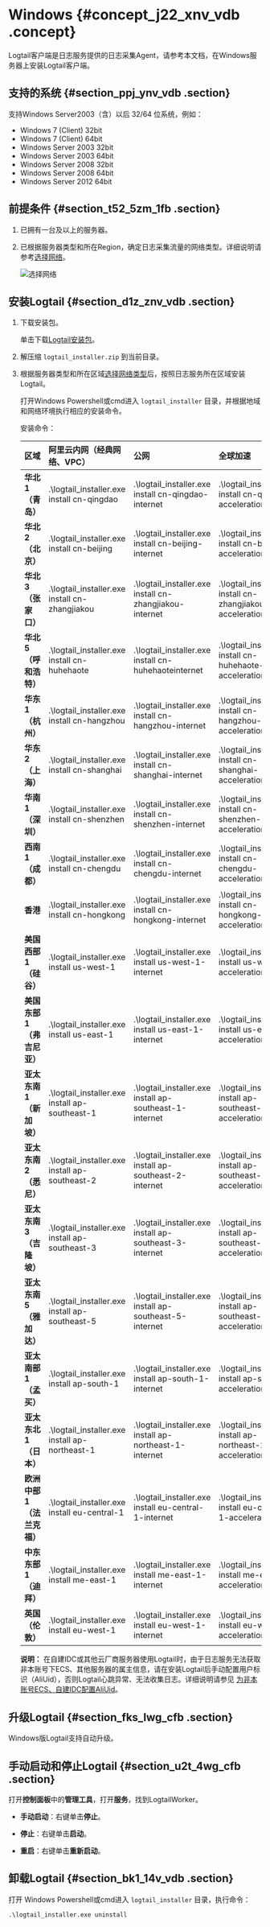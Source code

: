 # Windows {#concept_j22_xnv_vdb .concept}

Logtail客户端是日志服务提供的日志采集Agent，请参考本文档，在Windows服务器上安装Logtail客户端。

## 支持的系统 {#section_ppj_ynv_vdb .section}

支持Windows Server2003（含）以后 32/64 位系统，例如：

-   Windows 7 \(Client\) 32bit
-   Windows 7 \(Client\) 64bit
-   Windows Server 2003 32bit
-   Windows Server 2003 64bit
-   Windows Server 2008 32bit
-   Windows Server 2008 64bit
-   Windows Server 2012 64bit

## 前提条件 {#section_t52_5zm_1fb .section}

1.  已拥有一台及以上的服务器。
2.  已根据服务器类型和所在Region，确定日志采集流量的网络类型。详细说明请参考[选择网络](intl.zh-CN/用户指南/Logtail采集/选择网络.md)。

    ![](images/12057_zh-CN.png "选择网络")


## 安装Logtail {#section_d1z_znv_vdb .section}

1.  下载安装包。

    单击下载[Logtail安装包](http://logtail-release.oss-cn-hangzhou.aliyuncs.com/win/logtail_installer.zip)。

2.  解压缩 `logtail_installer.zip` 到当前目录。
3.  根据服务器类型和所在区域[选择网络类型](intl.zh-CN/用户指南/Logtail采集/选择网络.md)后，按照日志服务所在区域安装Logtail。

    打开Windows Powershell或cmd进入 `logtail_installer` 目录，并根据地域和网络环境执行相应的安装命令。

    安装命令：

    |区域|阿里云内网（经典网络、VPC）|公网|全球加速|
    |:-|:--------------|:-|:---|
    |**华北 1（青岛）**|.\\logtail\_installer.exe install cn-qingdao|.\\logtail\_installer.exe install cn-qingdao-internet|.\\logtail\_installer.exe install cn-qingdao-acceleration|
    |**华北 2（北京）**|.\\logtail\_installer.exe install cn-beijing|.\\logtail\_installer.exe install cn-beijing-internet|.\\logtail\_installer.exe install cn-beijing-acceleration|
    |**华北 3 （张家口）**|.\\logtail\_installer.exe install cn-zhangjiakou|.\\logtail\_installer.exe install cn-zhangjiakou-internet|.\\logtail\_installer.exe install cn-zhangjiakou-acceleration|
    |**华北 5 （呼和浩特）**|.\\logtail\_installer.exe install cn-huhehaote|.\\logtail\_installer.exe install cn-huhehaoteinternet|.\\logtail\_installer.exe install cn-huhehaote-acceleration|
    |**华东 1（杭州）**|.\\logtail\_installer.exe install cn-hangzhou|.\\logtail\_installer.exe install cn-hangzhou-internet|.\\logtail\_installer.exe install cn-hangzhou-acceleration|
    |**华东 2（上海）**|.\\logtail\_installer.exe install cn-shanghai|.\\logtail\_installer.exe install cn-shanghai-internet|.\\logtail\_installer.exe install cn-shanghai-acceleration|
    |**华南 1（深圳）**|.\\logtail\_installer.exe install cn-shenzhen|.\\logtail\_installer.exe install cn-shenzhen-internet|.\\logtail\_installer.exe install cn-shenzhen-acceleration|
    |**西南 1（成都）**|.\\logtail\_installer.exe install cn-chengdu|.\\logtail\_installer.exe install cn-chengdu-internet|.\\logtail\_installer.exe install cn-chengdu-acceleration|
    |**香港**|.\\logtail\_installer.exe install cn-hongkong|.\\logtail\_installer.exe install cn-hongkong-internet|.\\logtail\_installer.exe install cn-hongkong-acceleration|
    |**美国西部 1 （硅谷）**|.\\logtail\_installer.exe install us-west-1|.\\logtail\_installer.exe install us-west-1-internet|.\\logtail\_installer.exe install us-west-1-acceleration|
    |**美国东部 1（弗吉尼亚）**|.\\logtail\_installer.exe install us-east-1|.\\logtail\_installer.exe install us-east-1-internet|.\\logtail\_installer.exe install us-east-1-acceleration|
    |**亚太东南 1（新加坡）**|.\\logtail\_installer.exe install ap-southeast-1|.\\logtail\_installer.exe install ap-southeast-1-internet|.\\logtail\_installer.exe install ap-southeast-1-acceleration|
    |**亚太东南 2（悉尼）**|.\\logtail\_installer.exe install ap-southeast-2|.\\logtail\_installer.exe install ap-southeast-2-internet|.\\logtail\_installer.exe install ap-southeast-2-acceleration|
    |**亚太东南 3（吉隆坡）**|.\\logtail\_installer.exe install ap-southeast-3|.\\logtail\_installer.exe install ap-southeast-3-internet|.\\logtail\_installer.exe install ap-southeast-3-acceleration|
    |**亚太东南 5（雅加达）**|.\\logtail\_installer.exe install ap-southeast-5|.\\logtail\_installer.exe install ap-southeast-5-internet|.\\logtail\_installer.exe install ap-southeast-5-acceleration|
    |**亚太南部 1（孟买）**|.\\logtail\_installer.exe install ap-south-1|.\\logtail\_installer.exe install ap-south-1-internet|.\\logtail\_installer.exe install ap-south-1-acceleration|
    |**亚太东北 1（日本）**|.\\logtail\_installer.exe install ap-northeast-1|.\\logtail\_installer.exe install ap-northeast-1-internet|.\\logtail\_installer.exe install ap-northeast-1-acceleration|
    |**欧洲中部 1（法兰克福）**|.\\logtail\_installer.exe install eu-central-1|.\\logtail\_installer.exe install eu-central-1-internet|.\\logtail\_installer.exe install eu-central-1-acceleration|
    |**中东东部 1（迪拜）**|.\\logtail\_installer.exe install me-east-1|.\\logtail\_installer.exe install me-east-1-internet|.\\logtail\_installer.exe install me-east-1-acceleration|
    |**英国（伦敦）**|.\\logtail\_installer.exe install eu-west-1|.\\logtail\_installer.exe install eu-west-1-internet|.\\logtail\_installer.exe install eu-west-1-acceleration|

    **说明：** 在自建IDC或其他云厂商服务器使用Logtail时，由于日志服务无法获取非本账号下ECS、其他服务器的属主信息，请在安装Logtail后手动配置用户标识（AliUid），否则Logtail心跳异常、无法收集日志。详细说明请参见 [为非本账号ECS、自建IDC配置AliUid](intl.zh-CN/用户指南/Logtail采集/机器组/为非本账号ECS、自建IDC配置AliUid.md)。


## 升级Logtail {#section_fks_lwg_cfb .section}

Windows版Logtail支持自动升级。

## 手动启动和停止Logtail {#section_u2t_4wg_cfb .section}

打开**控制面板**中的**管理工具**，打开**服务**，找到LogtailWorker。

-   **手动启动**：右键单击**停止**。

-   **停止**：右键单击**启动**。

-   **重启**：右键单击**重新启动**。


## 卸载Logtail {#section_bk1_14v_vdb .section}

打开 Windows Powershell或cmd进入 `logtail_installer` 目录，执行命令：

```
.\logtail_installer.exe uninstall
```

